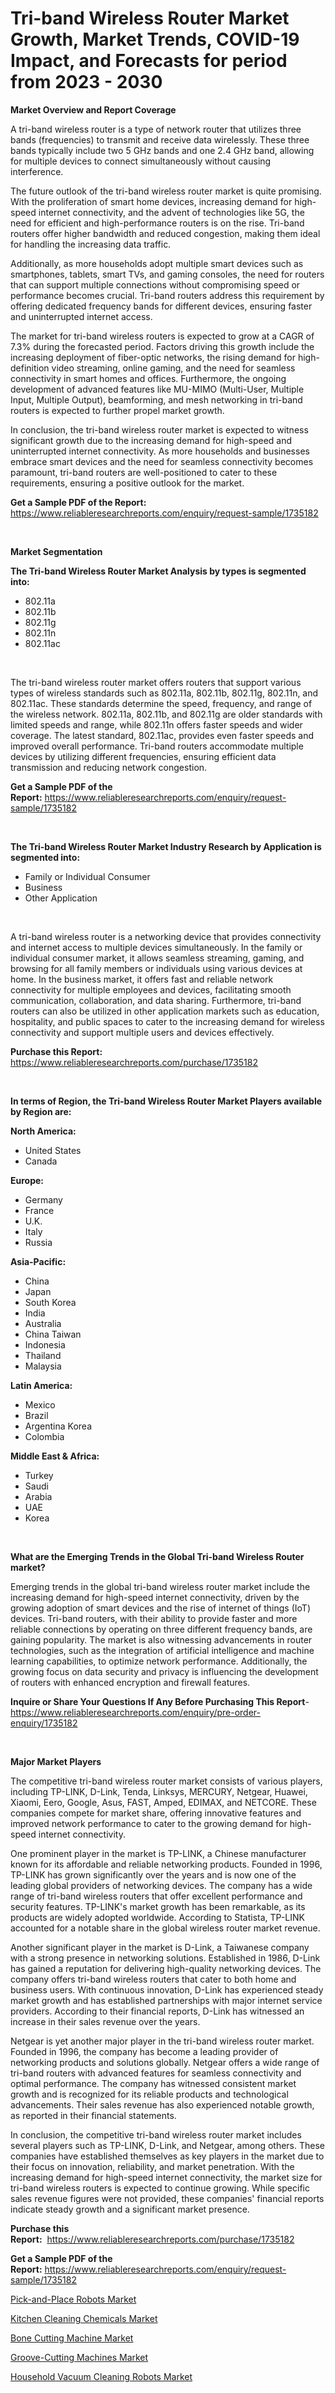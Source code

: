 <p><h1>Tri-band Wireless Router Market Growth, Market Trends, COVID-19 Impact, and Forecasts for period from 2023 - 2030</h1></p><p><strong>Market Overview and Report Coverage</strong></p>
<p><p>A tri-band wireless router is a type of network router that utilizes three bands (frequencies) to transmit and receive data wirelessly. These three bands typically include two 5 GHz bands and one 2.4 GHz band, allowing for multiple devices to connect simultaneously without causing interference.</p><p>The future outlook of the tri-band wireless router market is quite promising. With the proliferation of smart home devices, increasing demand for high-speed internet connectivity, and the advent of technologies like 5G, the need for efficient and high-performance routers is on the rise. Tri-band routers offer higher bandwidth and reduced congestion, making them ideal for handling the increasing data traffic.</p><p>Additionally, as more households adopt multiple smart devices such as smartphones, tablets, smart TVs, and gaming consoles, the need for routers that can support multiple connections without compromising speed or performance becomes crucial. Tri-band routers address this requirement by offering dedicated frequency bands for different devices, ensuring faster and uninterrupted internet access.</p><p>The market for tri-band wireless routers is expected to grow at a CAGR of 7.3% during the forecasted period. Factors driving this growth include the increasing deployment of fiber-optic networks, the rising demand for high-definition video streaming, online gaming, and the need for seamless connectivity in smart homes and offices. Furthermore, the ongoing development of advanced features like MU-MIMO (Multi-User, Multiple Input, Multiple Output), beamforming, and mesh networking in tri-band routers is expected to further propel market growth.</p><p>In conclusion, the tri-band wireless router market is expected to witness significant growth due to the increasing demand for high-speed and uninterrupted internet connectivity. As more households and businesses embrace smart devices and the need for seamless connectivity becomes paramount, tri-band routers are well-positioned to cater to these requirements, ensuring a positive outlook for the market.</p></p>
<p><strong>Get a Sample PDF of the Report:</strong> <a href="https://www.reliableresearchreports.com/enquiry/request-sample/1735182">https://www.reliableresearchreports.com/enquiry/request-sample/1735182</a></p>
<p>&nbsp;</p>
<p><strong>Market Segmentation</strong></p>
<p><strong>The Tri-band Wireless Router Market Analysis by types is segmented into:</strong></p>
<p><ul><li>802.11a</li><li>802.11b</li><li>802.11g</li><li>802.11n</li><li>802.11ac</li></ul></p>
<p>&nbsp;</p>
<p><p>The tri-band wireless router market offers routers that support various types of wireless standards such as 802.11a, 802.11b, 802.11g, 802.11n, and 802.11ac. These standards determine the speed, frequency, and range of the wireless network. 802.11a, 802.11b, and 802.11g are older standards with limited speeds and range, while 802.11n offers faster speeds and wider coverage. The latest standard, 802.11ac, provides even faster speeds and improved overall performance. Tri-band routers accommodate multiple devices by utilizing different frequencies, ensuring efficient data transmission and reducing network congestion.</p></p>
<p><strong>Get a Sample PDF of the Report:</strong>&nbsp;<a href="https://www.reliableresearchreports.com/enquiry/request-sample/1735182">https://www.reliableresearchreports.com/enquiry/request-sample/1735182</a></p>
<p>&nbsp;</p>
<p><strong>The Tri-band Wireless Router Market Industry Research by Application is segmented into:</strong></p>
<p><ul><li>Family or Individual Consumer</li><li>Business</li><li>Other Application</li></ul></p>
<p>&nbsp;</p>
<p><p>A tri-band wireless router is a networking device that provides connectivity and internet access to multiple devices simultaneously. In the family or individual consumer market, it allows seamless streaming, gaming, and browsing for all family members or individuals using various devices at home. In the business market, it offers fast and reliable network connectivity for multiple employees and devices, facilitating smooth communication, collaboration, and data sharing. Furthermore, tri-band routers can also be utilized in other application markets such as education, hospitality, and public spaces to cater to the increasing demand for wireless connectivity and support multiple users and devices effectively.</p></p>
<p><strong>Purchase this Report:</strong>&nbsp; <a href="https://www.reliableresearchreports.com/purchase/1735182">https://www.reliableresearchreports.com/purchase/1735182</a></p>
<p>&nbsp;</p>
<p><strong>In terms of Region, the Tri-band Wireless Router Market Players available by Region are:</strong></p>
<p>
    <p> <strong> North America: </strong>
        <ul>
            <li>United States</li>
            <li>Canada</li>
        </ul>
        </p> 
    <p> <strong> Europe: </strong>
        <ul>
            <li>Germany</li>
            <li>France</li>
            <li>U.K.</li>
            <li>Italy</li>
            <li>Russia</li>
        </ul>
        </p> 
    <p> <strong> Asia-Pacific: </strong>
        <ul>
            <li>China</li>
            <li>Japan</li>
            <li>South Korea</li>
            <li>India</li>
            <li>Australia</li>
            <li>China Taiwan</li>
            <li>Indonesia</li>
            <li>Thailand</li>
            <li>Malaysia</li>
        </ul>
        </p> 
    <p> <strong> Latin America: </strong>
        <ul>
            <li>Mexico</li>
            <li>Brazil</li>
            <li>Argentina Korea</li>
            <li>Colombia</li>
        </ul>
        </p> 
    <p> <strong> Middle East & Africa: </strong>
        <ul>
            <li>Turkey</li>
            <li>Saudi</li>
            <li>Arabia</li>
            <li>UAE</li>
            <li>Korea</li>
        </ul>
    </p>
    </p>
<p>&nbsp;</p>
<p><strong>What are the Emerging Trends in the Global Tri-band Wireless Router market?</strong></p>
<p><p>Emerging trends in the global tri-band wireless router market include the increasing demand for high-speed internet connectivity, driven by the growing adoption of smart devices and the rise of internet of things (IoT) devices. Tri-band routers, with their ability to provide faster and more reliable connections by operating on three different frequency bands, are gaining popularity. The market is also witnessing advancements in router technologies, such as the integration of artificial intelligence and machine learning capabilities, to optimize network performance. Additionally, the growing focus on data security and privacy is influencing the development of routers with enhanced encryption and firewall features.</p></p>
<p><strong>Inquire or Share Your Questions If Any Before Purchasing This Report</strong>- <a href="https://www.reliableresearchreports.com/enquiry/pre-order-enquiry/1735182">https://www.reliableresearchreports.com/enquiry/pre-order-enquiry/1735182</a></p>
<p>&nbsp;</p>
<p><strong>Major Market Players</strong></p>
<p><p>The competitive tri-band wireless router market consists of various players, including TP-LINK, D-Link, Tenda, Linksys, MERCURY, Netgear, Huawei, Xiaomi, Eero, Google, Asus, FAST, Amped, EDIMAX, and NETCORE. These companies compete for market share, offering innovative features and improved network performance to cater to the growing demand for high-speed internet connectivity.</p><p>One prominent player in the market is TP-LINK, a Chinese manufacturer known for its affordable and reliable networking products. Founded in 1996, TP-LINK has grown significantly over the years and is now one of the leading global providers of networking devices. The company has a wide range of tri-band wireless routers that offer excellent performance and security features. TP-LINK's market growth has been remarkable, as its products are widely adopted worldwide. According to Statista, TP-LINK accounted for a notable share in the global wireless router market revenue.</p><p>Another significant player in the market is D-Link, a Taiwanese company with a strong presence in networking solutions. Established in 1986, D-Link has gained a reputation for delivering high-quality networking devices. The company offers tri-band wireless routers that cater to both home and business users. With continuous innovation, D-Link has experienced steady market growth and has established partnerships with major internet service providers. According to their financial reports, D-Link has witnessed an increase in their sales revenue over the years.</p><p>Netgear is yet another major player in the tri-band wireless router market. Founded in 1996, the company has become a leading provider of networking products and solutions globally. Netgear offers a wide range of tri-band routers with advanced features for seamless connectivity and optimal performance. The company has witnessed consistent market growth and is recognized for its reliable products and technological advancements. Their sales revenue has also experienced notable growth, as reported in their financial statements.</p><p>In conclusion, the competitive tri-band wireless router market includes several players such as TP-LINK, D-Link, and Netgear, among others. These companies have established themselves as key players in the market due to their focus on innovation, reliability, and market penetration. With the increasing demand for high-speed internet connectivity, the market size for tri-band wireless routers is expected to continue growing. While specific sales revenue figures were not provided, these companies' financial reports indicate steady growth and a significant market presence.</p></p>
<p><strong>Purchase this Report:</strong>&nbsp;&nbsp;<a href="https://www.reliableresearchreports.com/purchase/1735182">https://www.reliableresearchreports.com/purchase/1735182</a></p>
<p></p>
<p><strong>Get a Sample PDF of the Report:</strong>&nbsp;<a href="https://www.reliableresearchreports.com/enquiry/request-sample/1735182">https://www.reliableresearchreports.com/enquiry/request-sample/1735182</a></p>
<p><p><a href="https://github.com/lilstefpacute/Market-Research-Report-List-1/blob/main/pick-and-place-robots-market.md">Pick-and-Place Robots Market</a></p><p><a href="https://www.linkedin.com/pulse/kitchen-cleaning-chemicals-market-research-report-provides/">Kitchen Cleaning Chemicals Market</a></p><p><a href="https://www.linkedin.com/pulse/bone-cutting-machine-market-share-amp-new-trends-analysis/">Bone Cutting Machine Market</a></p><p><a href="https://github.com/rexevange/Market-Research-Report-List-1/blob/main/groove-cutting-machines-market.md">Groove-Cutting Machines Market</a></p><p><a href="https://medium.com/@damionrunte/household-vacuum-cleaning-robots-market-size-reveals-the-best-marketing-channels-in-global-industry-d86962c26df6">Household Vacuum Cleaning Robots Market</a></p></p>